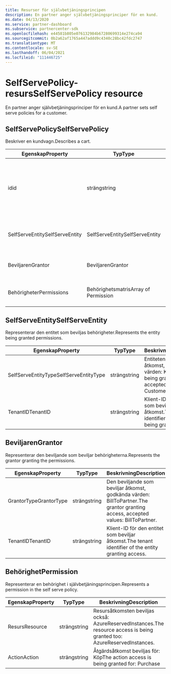 ```yaml
---
title: Resurser för självbetjäningsprincipen
description: En partner anger självbetjäningsprinciper för en kund.
ms.date: 04/13/2020
ms.service: partner-dashboard
ms.subservice: partnercenter-sdk
ms.openlocfilehash: e44581b805e076132984b67280699314e274ca94
ms.sourcegitcommit: 0b2a62af1765a447addd9c4340c28bc42fdc2747
ms.translationtype: MT
ms.contentlocale: sv-SE
ms.lasthandoff: 06/04/2021
ms.locfileid: "111446725"
---
```

# <a name="selfservepolicy-resource"></a><span data-ttu-id="e4b17-103">SelfServePolicy-resurs</span><span class="sxs-lookup"><span data-stu-id="e4b17-103">SelfServePolicy resource</span></span>

<span data-ttu-id="e4b17-104">En partner anger självbetjäningsprinciper för en kund.</span><span class="sxs-lookup"><span data-stu-id="e4b17-104">A partner sets self serve policies for a customer.</span></span>

## <a name="selfservepolicy"></a><span data-ttu-id="e4b17-105">SelfServePolicy</span><span class="sxs-lookup"><span data-stu-id="e4b17-105">SelfServePolicy</span></span>

<span data-ttu-id="e4b17-106">Beskriver en kundvagn.</span><span class="sxs-lookup"><span data-stu-id="e4b17-106">Describes a cart.</span></span>

| <span data-ttu-id="e4b17-107">Egenskap</span><span class="sxs-lookup"><span data-stu-id="e4b17-107">Property</span></span>              | <span data-ttu-id="e4b17-108">Typ</span><span class="sxs-lookup"><span data-stu-id="e4b17-108">Type</span></span>             | <span data-ttu-id="e4b17-109">Beskrivning</span><span class="sxs-lookup"><span data-stu-id="e4b17-109">Description</span></span>                                                                                            |
|-----------------------|------------------|--------------------------------------------------------------------------------------------------------|
| <span data-ttu-id="e4b17-110">id</span><span class="sxs-lookup"><span data-stu-id="e4b17-110">id</span></span>                    | <span data-ttu-id="e4b17-111">sträng</span><span class="sxs-lookup"><span data-stu-id="e4b17-111">string</span></span>           | <span data-ttu-id="e4b17-112">En principidentifierare med självbetjäning som tillhandahålls när självbetjäningsprincipen har skapats.</span><span class="sxs-lookup"><span data-stu-id="e4b17-112">A self-serve policy identifier that is supplied upon successful creation of the self serve policy.</span></span>     |
| <span data-ttu-id="e4b17-113">SelfServeEntity</span><span class="sxs-lookup"><span data-stu-id="e4b17-113">SelfServeEntity</span></span>       | <span data-ttu-id="e4b17-114">SelfServeEntity</span><span class="sxs-lookup"><span data-stu-id="e4b17-114">SelfServeEntity</span></span>  | <span data-ttu-id="e4b17-115">Entiteten med självbetjäning som beviljas åtkomst.</span><span class="sxs-lookup"><span data-stu-id="e4b17-115">The self serve entity that is being granted access.</span></span>                                                     |
| <span data-ttu-id="e4b17-116">Beviljaren</span><span class="sxs-lookup"><span data-stu-id="e4b17-116">Grantor</span></span>               | <span data-ttu-id="e4b17-117">Beviljaren</span><span class="sxs-lookup"><span data-stu-id="e4b17-117">Grantor</span></span>          | <span data-ttu-id="e4b17-118">Den beviljande som beviljar åtkomst.</span><span class="sxs-lookup"><span data-stu-id="e4b17-118">The grantor that is granting access.</span></span>                                                                    |
| <span data-ttu-id="e4b17-119">Behörigheter</span><span class="sxs-lookup"><span data-stu-id="e4b17-119">Permissions</span></span>           | <span data-ttu-id="e4b17-120">Behörighetsmatris</span><span class="sxs-lookup"><span data-stu-id="e4b17-120">Array of Permission</span></span>| <span data-ttu-id="e4b17-121">En matris med [behörighetsresurser.](#permission)</span><span class="sxs-lookup"><span data-stu-id="e4b17-121">An Array of [Permission](#permission) resources.</span></span>                                                                     |

## <a name="selfserveentity"></a><span data-ttu-id="e4b17-122">SelfServeEntity</span><span class="sxs-lookup"><span data-stu-id="e4b17-122">SelfServeEntity</span></span>

<span data-ttu-id="e4b17-123">Representerar den entitet som beviljas behörigheter.</span><span class="sxs-lookup"><span data-stu-id="e4b17-123">Represents the entity being granted permissions.</span></span>

| <span data-ttu-id="e4b17-124">Egenskap</span><span class="sxs-lookup"><span data-stu-id="e4b17-124">Property</span></span>             | <span data-ttu-id="e4b17-125">Typ</span><span class="sxs-lookup"><span data-stu-id="e4b17-125">Type</span></span>|<span data-ttu-id="e4b17-126">Beskrivning</span><span class="sxs-lookup"><span data-stu-id="e4b17-126">Description</span></span>|
|----------------------|----------------------------------|--------------------------------------------------------------------------------------------|
| <span data-ttu-id="e4b17-127">SelfServeEntityType</span><span class="sxs-lookup"><span data-stu-id="e4b17-127">SelfServeEntityType</span></span>  | <span data-ttu-id="e4b17-128">sträng</span><span class="sxs-lookup"><span data-stu-id="e4b17-128">string</span></span>                           | <span data-ttu-id="e4b17-129">Entiteten beviljas åtkomst, godkända värden: Kund.</span><span class="sxs-lookup"><span data-stu-id="e4b17-129">The entity being granted access, accepted values: Customer.</span></span>                                 |
| <span data-ttu-id="e4b17-130">TenantID</span><span class="sxs-lookup"><span data-stu-id="e4b17-130">TenantID</span></span>             | <span data-ttu-id="e4b17-131">sträng</span><span class="sxs-lookup"><span data-stu-id="e4b17-131">string</span></span>                           | <span data-ttu-id="e4b17-132">Klient-ID för den entitet som beviljas åtkomst.</span><span class="sxs-lookup"><span data-stu-id="e4b17-132">The tenant identifier of the entity being granted access.</span></span>                                   |

## <a name="grantor"></a><span data-ttu-id="e4b17-133">Beviljaren</span><span class="sxs-lookup"><span data-stu-id="e4b17-133">Grantor</span></span>

<span data-ttu-id="e4b17-134">Representerar den beviljande som beviljar behörigheterna.</span><span class="sxs-lookup"><span data-stu-id="e4b17-134">Represents the grantor granting the permissions.</span></span>

| <span data-ttu-id="e4b17-135">Egenskap</span><span class="sxs-lookup"><span data-stu-id="e4b17-135">Property</span></span>             | <span data-ttu-id="e4b17-136">Typ</span><span class="sxs-lookup"><span data-stu-id="e4b17-136">Type</span></span>|<span data-ttu-id="e4b17-137">Beskrivning</span><span class="sxs-lookup"><span data-stu-id="e4b17-137">Description</span></span>|
|----------------------|----------------------------------|--------------------------------------------------------------------------------------------|
| <span data-ttu-id="e4b17-138">GrantorType</span><span class="sxs-lookup"><span data-stu-id="e4b17-138">GrantorType</span></span>          | <span data-ttu-id="e4b17-139">sträng</span><span class="sxs-lookup"><span data-stu-id="e4b17-139">string</span></span>                           | <span data-ttu-id="e4b17-140">Den beviljande som beviljar åtkomst, godkända värden: BillToPartner.</span><span class="sxs-lookup"><span data-stu-id="e4b17-140">The grantor granting access, accepted values: BillToPartner.</span></span>                               |
| <span data-ttu-id="e4b17-141">TenantID</span><span class="sxs-lookup"><span data-stu-id="e4b17-141">TenantID</span></span>             | <span data-ttu-id="e4b17-142">sträng</span><span class="sxs-lookup"><span data-stu-id="e4b17-142">string</span></span>                           | <span data-ttu-id="e4b17-143">Klient-ID för den entitet som beviljar åtkomst.</span><span class="sxs-lookup"><span data-stu-id="e4b17-143">The tenant identifier of the entity granting access.</span></span>                                       |


## <a name="permission"></a><span data-ttu-id="e4b17-144">Behörighet</span><span class="sxs-lookup"><span data-stu-id="e4b17-144">Permission</span></span>

<span data-ttu-id="e4b17-145">Representerar en behörighet i självbetjäningsprincipen.</span><span class="sxs-lookup"><span data-stu-id="e4b17-145">Represents a permission in the self serve policy.</span></span>

| <span data-ttu-id="e4b17-146">Egenskap</span><span class="sxs-lookup"><span data-stu-id="e4b17-146">Property</span></span>             | <span data-ttu-id="e4b17-147">Typ</span><span class="sxs-lookup"><span data-stu-id="e4b17-147">Type</span></span>|<span data-ttu-id="e4b17-148">Beskrivning</span><span class="sxs-lookup"><span data-stu-id="e4b17-148">Description</span></span>|
|----------------------|----------------------------------|--------------------------------------------------------------------------------------------|
| <span data-ttu-id="e4b17-149">Resurs</span><span class="sxs-lookup"><span data-stu-id="e4b17-149">Resource</span></span>             | <span data-ttu-id="e4b17-150">sträng</span><span class="sxs-lookup"><span data-stu-id="e4b17-150">string</span></span>                           | <span data-ttu-id="e4b17-151">Resursåtkomsten beviljas också: AzureReservedInstances.</span><span class="sxs-lookup"><span data-stu-id="e4b17-151">The resource access is being granted too: AzureReservedInstances.</span></span>                          |
| <span data-ttu-id="e4b17-152">Action</span><span class="sxs-lookup"><span data-stu-id="e4b17-152">Action</span></span>               | <span data-ttu-id="e4b17-153">sträng</span><span class="sxs-lookup"><span data-stu-id="e4b17-153">string</span></span>                           | <span data-ttu-id="e4b17-154">Åtgärdsåtkomst beviljas för: Köp</span><span class="sxs-lookup"><span data-stu-id="e4b17-154">The action access is being granted for: Purchase</span></span>                                           |
